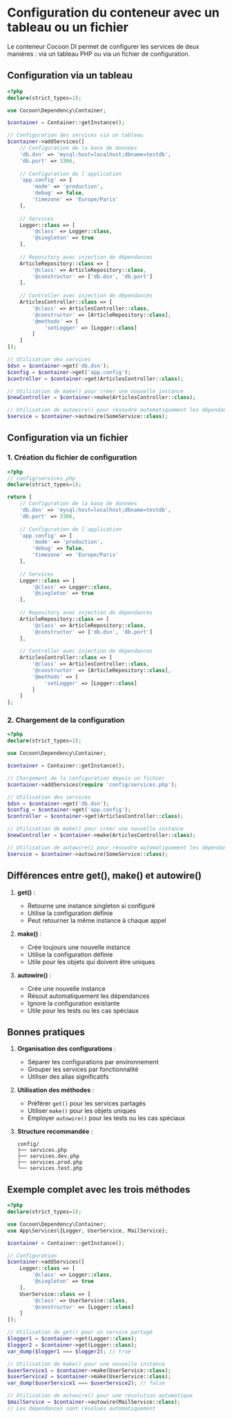 # Configuration du conteneur avec un tableau ou un fichier

Le conteneur Cocoon DI permet de configurer les services de deux manières : via un tableau PHP ou via un fichier de configuration.

## Configuration via un tableau

```php
<?php
declare(strict_types=1);

use Cocoon\Dependency\Container;

$container = Container::getInstance();

// Configuration des services via un tableau
$container->addServices([
    // Configuration de la base de données
    'db.dsn' => 'mysql:host=localhost;dbname=testdb',
    'db.port' => 3306,
    
    // Configuration de l'application
    'app.config' => [
        'mode' => 'production',
        'debug' => false,
        'timezone' => 'Europe/Paris'
    ],
    
    // Services
    Logger::class => [
        '@class' => Logger::class,
        '@singleton' => true
    ],
    
    // Repository avec injection de dépendances
    ArticleRepository::class => [
        '@class' => ArticleRepository::class,
        '@constructor' => ['db.dsn', 'db.port']
    ],
    
    // Controller avec injection de dépendances
    ArticlesController::class => [
        '@class' => ArticlesController::class,
        '@constructor' => [ArticleRepository::class],
        '@methods' => [
            'setLogger' => [Logger::class]
        ]
    ]
]);

// Utilisation des services
$dsn = $container->get('db.dsn');
$config = $container->get('app.config');
$controller = $container->get(ArticlesController::class);

// Utilisation de make() pour créer une nouvelle instance
$newController = $container->make(ArticlesController::class);

// Utilisation de autowire() pour résoudre automatiquement les dépendances
$service = $container->autowire(SomeService::class);
```

## Configuration via un fichier

### 1. Création du fichier de configuration

```php
<?php
// config/services.php
declare(strict_types=1);

return [
    // Configuration de la base de données
    'db.dsn' => 'mysql:host=localhost;dbname=testdb',
    'db.port' => 3306,
    
    // Configuration de l'application
    'app.config' => [
        'mode' => 'production',
        'debug' => false,
        'timezone' => 'Europe/Paris'
    ],
    
    // Services
    Logger::class => [
        '@class' => Logger::class,
        '@singleton' => true
    ],
    
    // Repository avec injection de dépendances
    ArticleRepository::class => [
        '@class' => ArticleRepository::class,
        '@constructor' => ['db.dsn', 'db.port']
    ],
    
    // Controller avec injection de dépendances
    ArticlesController::class => [
        '@class' => ArticlesController::class,
        '@constructor' => [ArticleRepository::class],
        '@methods' => [
            'setLogger' => [Logger::class]
        ]
    ]
];
```

### 2. Chargement de la configuration

```php
<?php
declare(strict_types=1);

use Cocoon\Dependency\Container;

$container = Container::getInstance();

// Chargement de la configuration depuis un fichier
$container->addServices(require 'config/services.php');

// Utilisation des services
$dsn = $container->get('db.dsn');
$config = $container->get('app.config');
$controller = $container->get(ArticlesController::class);

// Utilisation de make() pour créer une nouvelle instance
$newController = $container->make(ArticlesController::class);

// Utilisation de autowire() pour résoudre automatiquement les dépendances
$service = $container->autowire(SomeService::class);
```

## Différences entre get(), make() et autowire()

1. **get()** :
   - Retourne une instance singleton si configuré
   - Utilise la configuration définie
   - Peut retourner la même instance à chaque appel

2. **make()** :
   - Crée toujours une nouvelle instance
   - Utilise la configuration définie
   - Utile pour les objets qui doivent être uniques

3. **autowire()** :
   - Crée une nouvelle instance
   - Résout automatiquement les dépendances
   - Ignore la configuration existante
   - Utile pour les tests ou les cas spéciaux

## Bonnes pratiques

1. **Organisation des configurations** :
   - Séparer les configurations par environnement
   - Grouper les services par fonctionnalité
   - Utiliser des alias significatifs

2. **Utilisation des méthodes** :
   - Préférer `get()` pour les services partagés
   - Utiliser `make()` pour les objets uniques
   - Employer `autowire()` pour les tests ou les cas spéciaux

3. **Structure recommandée** :
   ```
   config/
   ├── services.php
   ├── services.dev.php
   ├── services.prod.php
   └── services.test.php
   ```

## Exemple complet avec les trois méthodes

```php
<?php
declare(strict_types=1);

use Cocoon\Dependency\Container;
use App\Services\{Logger, UserService, MailService};

$container = Container::getInstance();

// Configuration
$container->addServices([
    Logger::class => [
        '@class' => Logger::class,
        '@singleton' => true
    ],
    UserService::class => [
        '@class' => UserService::class,
        '@constructor' => [Logger::class]
    ]
]);

// Utilisation de get() pour un service partagé
$logger1 = $container->get(Logger::class);
$logger2 = $container->get(Logger::class);
var_dump($logger1 === $logger2); // true

// Utilisation de make() pour une nouvelle instance
$userService1 = $container->make(UserService::class);
$userService2 = $container->make(UserService::class);
var_dump($userService1 === $userService2); // false

// Utilisation de autowire() pour une résolution automatique
$mailService = $container->autowire(MailService::class);
// Les dépendances sont résolues automatiquement
```
